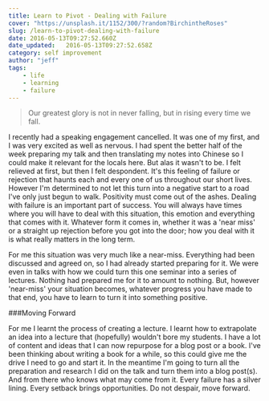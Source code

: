 ```yaml
---
title: Learn to Pivot - Dealing with Failure
cover: "https://unsplash.it/1152/300/?random?BirchintheRoses"
slug: /learn-to-pivot-dealing-with-failure
date: 2016-05-13T09:27:52.660Z
date_updated:   2016-05-13T09:27:52.658Z
category: self improvement
author: "jeff"
tags: 
    - life
    - learning
    - failure
---
```


>Our greatest glory is not in never falling, but in rising every time we fall.

I recently had a speaking engagement cancelled. It was one of my first, and I was very excited as well as nervous. I had spent the better half of the week preparing my talk and then translating my notes into Chinese so I could make it relevant for the locals here. But alas it wasn't to be. I felt relieved at first, but then I felt despondent. It's this feeling of failure or rejection that haunts each and every one of us throughout our short lives. However I'm determined to not let this turn into a negative start to a road I've only just begun to walk. Positivity must come out of the ashes.
Dealing with failure is an important part of success. You will always have times where you will have to deal with this situation, this emotion and everything that comes with it. Whatever form it comes in, whether it was a 'near miss' or a straight up rejection before you got into the door; how you deal with it is what really matters in the long term.

For me this situation was very much like a near-miss. Everything had been discussed and agreed on, so I had  already started preparing for it. We were even in talks with how we could turn this one seminar into a series of lectures. Nothing had prepared me for it to amount to nothing. But, however 'near-miss' your situation becomes, whatever progress you have made to that end, you have to learn to turn it into something positive.

###Moving Forward

For me I learnt the process of creating a lecture. I learnt how to extrapolate an idea into a lecture that (hopefully) wouldn't bore my students. I have a lot of content and ideas that I can now repurpose for a blog post or a book. I've been thinking about writing a book for a while, so this could give me the drive I need to go and start it. In the meantime I'm going to turn all the preparation and research I did on the talk and turn them into a blog post(s). And from there who knows what may come from it. Every failure has a silver lining. Every setback brings opportunities. Do not despair, move forward.
